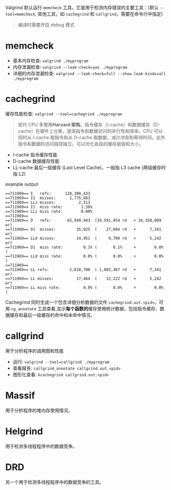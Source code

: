 Valgrind 默认运行 `memcheck` 工具，它是用于检测内存错误的主要工具：(默认 `--tool=memcheck`, 其他工具，如 `cachegrind` 和 `callgrind`，需要在命令行中指定)

> 编译时需要开启 debug 模式



# memcheck

- 基本内存检查: `valgrind ./myprogram`
- 内存泄漏检查: `valgrind --leak-check=yes ./myprogram`
- 详细的内存泄漏检查: `valgrind --leak-check=full --show-leak-kinds=all ./myprogram`



# cachegrind 

缓存性能检查: `valgrind --tool=cachegrind ./myprogram`

> 现代 CPU 多使用**Harvard 架构**，指令缓存（I-cache）和数据缓存（D-cache）在硬件上分离，提高指令和数据访问的并行性和效率。CPU 可以同时从 I-cache 取指令和从 D-cache 取数据，减少冲突和等待时间。此外指令和数据的访问路径独立，可以优化各自的缓存层级和大小。

- I-cache 指令缓存性能
- D-cache 数据缓存性能
- LL-cache 最后一级缓存 (Last Level Cache)，一般指 L3 cache (两级缓存时指 L2)

example output

```
==711969== I   refs:      128,300,433
==711969== I1  misses:      1,775,683
==711969== LLi misses:          2,513
==711969== I1  miss rate:        1.38%
==711969== LLi miss rate:        0.00%
==711969== 
==711969== D   refs:       65,949,943  (39,591,854 rd   + 26,358,089 wr)
==711969== D1  misses:         35,025  (    27,684 rd   +      7,341 wr)
==711969== LLd misses:         14,951  (     9,709 rd   +      5,242 wr)
==711969== D1  miss rate:         0.1% (       0.1%     +        0.0%  )
==711969== LLd miss rate:         0.0% (       0.0%     +        0.0%  )
==711969== 
==711969== LL refs:         1,810,708  ( 1,803,367 rd   +      7,341 wr)
==711969== LL misses:          17,464  (    12,222 rd   +      5,242 wr)
==711969== LL miss rate:          0.0% (       0.0%     +        0.0%  )
```

Cachegrind 同时生成一个包含详细分析数据的文件 `cachegrind.out.<pid>`。可用 `cg_annotate` 工具查看,显示**每个函数的**缓存使用统计数据，包括指令缓存、数据缓存和最后一级缓存的命中和未命中情况。



# callgrind

用于分析程序的调用图和性能

- 运行: `valgrind --tool=callgrind ./myprogram`
- 查看报告: `callgrind_annotate callgrind.out.<pid>`
- 图形化查看: `kcachegrind callgrind.out.<pid>`



# Massif

用于分析程序的堆内存使用情况。



# Helgrind

用于检测多线程程序中的数据竞争。



# DRD

另一个用于检测多线程程序中的数据竞争的工具。